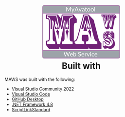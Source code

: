 <!-- 220328.094653 -->

<h1 align="center">

  <img src="../resource/image/logo/MAWS-logo-512x350.png" alt="MyAvatool Web Service logo" width="256">
  <br>
  Built with
  <br>

</h1>

MAWS was built with the following:

* [Visual Studio Community 2022](https://visualstudio.microsoft.com/vs/)
* [Visual Studio Code](https://code.visualstudio.com/?wt.mc_id=DX_841432)
* [GitHub Desktop](https://desktop.github.com/)
* [.NET Framework 4.8](https://dotnet.microsoft.com/download/dotnet-framework)
* [ScriptLinkStandard](https://rcskids.github.io/ScriptLinkStandard/api/scriptlinkstandard.objects/optionobject2015.html)